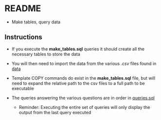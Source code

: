 # README

* Make tables, query data

## Instructions

* If you execute the **make_tables.sql** queries it should create all the necessary tables to store the data

* You will then need to import the data from the various *.csv* files found in [data](data)

* Template COPY commands do exist in the **make_tables.sql** file, but will need to expand the relative path to the csv files to a full path to be executable

* The queries answering the various questions are in order in [queries.sql](queries.sql)  
  * Reminder: Executing the entire set of queries will only display the output from the last query executed
